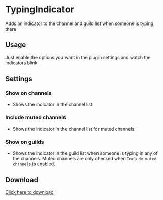 # TypingIndicator
Adds an indicator to the channel and guild list when someone is typing there

## Usage
Just enable the options you want in the plugin settings and watch the indicators blink.

## Settings
### Show on channels
- Shows the indicator in the channel list.
### Include muted channels
- Shows the indicator in the channel list for muted channels.
### Show on guilds
- Shows the indicator in the guild list when someone is typing in any of the channels. Muted channels are only checked when `Include muted channels` is enabled.

## Download
[Click here to download](https://betterdiscord.app/Download?id=196)
